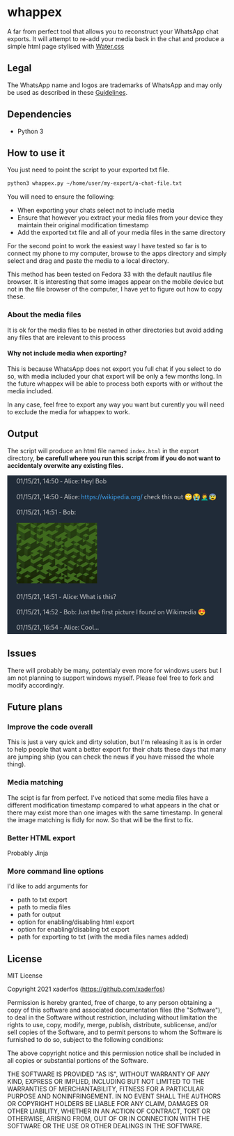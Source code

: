 # whappex

A far from perfect tool that allows you to reconstruct your WhatsApp chat exports. It will attempt to re-add your media back in the chat and produce a simple html page stylised with [Water.css](https://github.com/kognise/water.css)

## Legal

The WhatsApp name and logos are trademarks of WhatsApp and may only be used as described in these [Guidelines](https://whatsappbrand.com/).

## Dependencies

- Python 3

## How to use it

You just need to point the script to your exported txt file.

```bash
python3 whappex.py ~/home/user/my-export/a-chat-file.txt
```

You will need to ensure the following:

- When exporting your chats select not to include media
- Ensure that however you extract your media files from your device they maintain their original modification timestamp
- Add the exported txt file and all of your media files in the same directory

For the second point to work the easiest way I have tested so far is to connect my phone to my computer, browse to the apps directory and simply select and drag and paste the media to a local directory. 

This method has been tested on Fedora 33 with the default nautilus file browser. It is interesting that some images appear on the mobile device but not in the file browser of the computer, I have yet to figure out how to copy these.

### About the media files

It is ok for the media files to be nested in other directories but avoid adding any files that are irelevant to this process

#### Why not include media when exporting?

This is because WhatsApp does not export you full chat if you select to do so, with media included your chat export will be only a few months long. In the future whappex will be able to process both exports with or without the media included.

In any case, feel free to export any way you want but curently you will need to exclude the media for whappex to work.

## Output

The script will produce an html file named ```index.html``` in the export directory, **be carefull where you run this script from if you do not want to accidentaly overwite any existing files.**

![screenshot of the html output of whappex](screenshot.png)

## Issues

There will probably be many, potentialy even more for windows users but I am not planning to support windows myself. Please feel free to fork and modify accordingly.

## Future plans

### Improve the code overall

This is just a very quick and dirty solution, but I'm releasing it as is in order to help people that want a better export for their chats these days that many are jumping ship (you can check the news if you have missed the whole thing).

### Media matching

The scipt is far from perfect. I've noticed that some media files have a different modification timestamp compared to what appears in the chat or there may exist more than one images with the same timestamp. In general the image matching is fidly for now. So that will be the first to fix.

### Better HTML export

Probably Jinja

### More command line options

I'd like to add arguments for 

- path to txt export
- path to media files
- path for output
- option for enabling/disabling html export
- option for enabling/disabling txt export
- path for exporting to txt (with the media files names added)

## License

MIT License

Copyright 2021 xaderfos (https://github.com/xaderfos)

Permission is hereby granted, free of charge, to any person obtaining a copy of this software and associated documentation files (the "Software"), to deal in the Software without restriction, including without limitation the rights to use, copy, modify, merge, publish, distribute, sublicense, and/or sell copies of the Software, and to permit persons to whom the Software is furnished to do so, subject to the following conditions:

The above copyright notice and this permission notice shall be included in all copies or substantial portions of the Software.

THE SOFTWARE IS PROVIDED "AS IS", WITHOUT WARRANTY OF ANY KIND, EXPRESS OR IMPLIED, INCLUDING BUT NOT LIMITED TO THE WARRANTIES OF MERCHANTABILITY, FITNESS FOR A PARTICULAR PURPOSE AND NONINFRINGEMENT. IN NO EVENT SHALL THE AUTHORS OR COPYRIGHT HOLDERS BE LIABLE FOR ANY CLAIM, DAMAGES OR OTHER LIABILITY, WHETHER IN AN ACTION OF CONTRACT, TORT OR OTHERWISE, ARISING FROM, OUT OF OR IN CONNECTION WITH THE SOFTWARE OR THE USE OR OTHER DEALINGS IN THE SOFTWARE.
